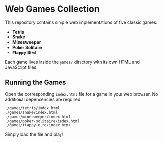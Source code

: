 # Web Games Collection

This repository contains simple web implementations of five classic games:

- **Tetris**
- **Snake**
- **Minesweeper**
- **Poker Solitaire**
- **Flappy Bird**

Each game lives inside the `games/` directory with its own HTML and JavaScript files.

## Running the Games

Open the corresponding `index.html` file for a game in your web browser. No additional dependencies are required.

```
./games/tetris/index.html
./games/snake/index.html
./games/minesweeper/index.html
./games/poker-solitaire/index.html
./games/flappy-bird/index.html
```

Simply load the file and play!
